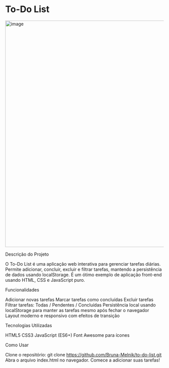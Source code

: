 # To-Do List

<img width="1365" height="719" alt="image" src="https://github.com/user-attachments/assets/a858a175-98ea-4242-ade2-4902e66ba682" />

Descrição do Projeto

O To-Do List é uma aplicação web interativa para gerenciar tarefas diárias.
Permite adicionar, concluir, excluir e filtrar tarefas, mantendo a persistência de dados usando localStorage.
É um ótimo exemplo de aplicação front-end usando HTML, CSS e JavaScript puro.


Funcionalidades

Adicionar novas tarefas
Marcar tarefas como concluídas
Excluir tarefas
Filtrar tarefas: Todas / Pendentes / Concluídas
Persistência local usando localStorage para manter as tarefas mesmo após fechar o navegador
Layout moderno e responsivo com efeitos de transição

Tecnologias Utilizadas

HTML5
CSS3
JavaScript (ES6+)
Font Awesome para ícones

Como Usar

Clone o repositório:
git clone https://github.com/Bruna-Melnik/to-do-list.git
Abra o arquivo index.html no navegador.
Comece a adicionar suas tarefas!

